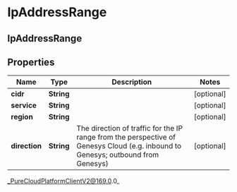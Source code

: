 # IpAddressRange

## IpAddressRange

## Properties

|Name | Type | Description | Notes|
|------------ | ------------- | ------------- | -------------|
| **cidr** | **String** |  | [optional] |
| **service** | **String** |  | [optional] |
| **region** | **String** |  | [optional] |
| **direction** | **String** | The direction of traffic for the IP range from the perspective of Genesys Cloud (e.g. inbound to Genesys; outbound from Genesys) | [optional] |



_PureCloudPlatformClientV2@169.0.0_
